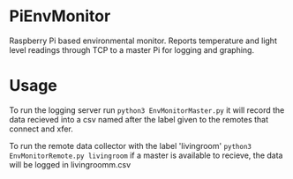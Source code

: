 # PiEnvMonitor
Raspberry Pi based environmental monitor. Reports temperature and light level readings through TCP to a master Pi for logging and graphing.

# Usage
To run the logging server run
`python3 EnvMonitorMaster.py`
it will record the data recieved into a csv named after the label given to the remotes that connect and xfer.


To run the remote data collector with the label 'livingroom'
`python3 EnvMonitorRemote.py livingroom`
if a master is available to recieve, the data will be logged in livingroomm.csv
